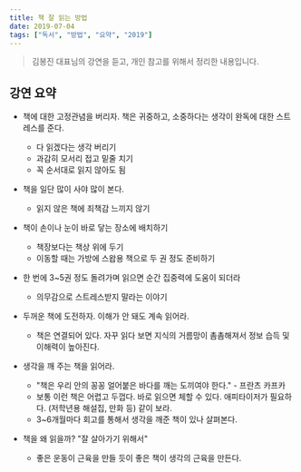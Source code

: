 ```yaml
---
title: 책 잘 읽는 방법
date: 2019-07-04
tags: ["독서", "방법", "요약", "2019"]
---
```



> 김봉진 대표님의 강연을 듣고, 개인 참고를 위해서 정리한 내용입니다.


## 강연 요약

* 책에 대한 고정관념을 버리자. 책은 귀중하고, 소중하다는 생각이 완독에 대한 스트레스를 준다.
  * 다 읽겠다는 생각 버리기
  * 과감히 모서리 접고 밑줄 치기
  * 꼭 순서대로 읽지 않아도 됨

* 책을 일단 많이 사야 많이 본다.
  * 읽지 않은 책에 죄책감 느끼지 않기

* 책이 손이나 눈이 바로 닿는 장소에 배치하기
  * 책장보다는 책상 위에 두기
  * 이동할 때는 가방에 스왑용 책으로 두 권 정도 준비하기

* 한 번에 3~5권 정도 돌려가며 읽으면 순간 집중력에 도움이 되더라
  * 의무감으로 스트레스받지 말라는 이야기

* 두꺼운 책에 도전하자. 이해가 안 돼도 계속 읽어라.
  * 책은 연결되어 있다. 자꾸 읽다 보면 지식의 거름망이 촘촘해져서 정보 습득 및 이해력이 높아진다.

* 생각을 깨 주는 책을 읽어라.
  * "책은 우리 안의 꽁꽁 얼어붙은 바다를 깨는 도끼여야 한다." - 프란츠 카프카
  * 보통 이런 책은 어렵고 두껍다. 바로 읽으면 체할 수 있다. 애피타이저가 필요하다. (저학년용 해설집, 만화 등) 같이 보라.
  * 3~6개월마다 회고를 통해서 생각을 깨준 책이 있나 살펴본다.

* 책을 왜 읽을까? "잘 살아가기 위해서"
  * 좋은 운동이 근육을 만들 듯이 좋은 책이 생각의 근육을 만든다.
